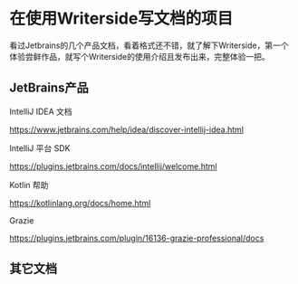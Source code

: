 # 在使用Writerside写文档的项目

看过Jetbrains的几个产品文档，看着格式还不错，就了解下Writerside，第一个体验尝鲜作品，就写个Writerside的使用介绍且发布出来，完整体验一把。



## JetBrains产品



IntelliJ IDEA 文档

https://www.jetbrains.com/help/idea/discover-intellij-idea.html

IntelliJ 平台 SDK

https://plugins.jetbrains.com/docs/intellij/welcome.html

Kotlin 帮助

https://kotlinlang.org/docs/home.html

Grazie

https://plugins.jetbrains.com/plugin/16136-grazie-professional/docs


## 其它文档

